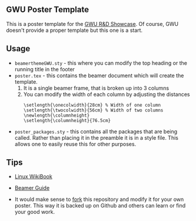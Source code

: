 ## GWU Poster Template

This is a poster template for the [GWU R&D Showcase](https://www.seas.gwu.edu/RDshowcase).
Of course, GWU doesn't provide a proper template but this one is a start. 

## Usage

* `beamerthemeGWU.sty` - this where you can modify the top heading or the running title in the footer
* `poster.tex` - this contains the beamer document which will create the template.
    1. It is a single beamer frame, that is broken up into 3 columns
    2. You can modify the width of each column by adjusting the distances
        ~~~
        \setlength{\onecolwidth}{28cm} % Width of one column
        \setlength{\twocolwidth}{56cm} % Width of two columns
        \newlength{\columnheight}
        \setlength{\columnheight}{76.5cm}
        ~~~
* `poster_packages.sty` - this contains all the packages that are being called. 
Rather than placing it in the preamble it is in a style file. 
This allows one to easily reuse this for other purposes. 

## Tips

* [Linux WikiBook](https://en.wikibooks.org/wiki/Linux_Guide)
* [Beamer Guide](http://tug.ctan.org/macros/latex/contrib/beamer/doc/beameruserguide.pdf)

* It would make sense to [fork](https://help.github.com/articles/fork-a-repo/) this repository and modify it for your own poster. 
This way it is backed up on Github and others can learn or find your good work. 
